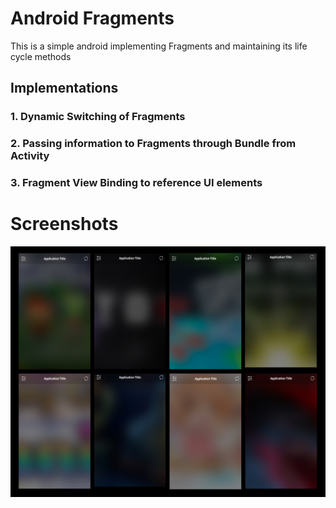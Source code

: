 # Android Fragments

This is a simple android implementing Fragments and maintaining its life cycle methods

## Implementations

### 1. Dynamic Switching of Fragments

### 2. Passing information to Fragments through Bundle from Activity

### 3. Fragment View Binding to reference UI elements

# Screenshots

![Screenshot](screens/screen1.jpg)
